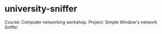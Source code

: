 # university-sniffer
Course: Computer networking workshop.  Project: Simple Window's network Sniffer
